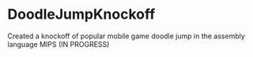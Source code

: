 # DoodleJumpKnockoff
Created a knockoff of popular mobile game doodle jump in the assembly language MIPS
(IN PROGRESS)
